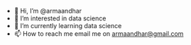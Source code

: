 - 👋 Hi, I’m @armaandhar
- 👀 I’m interested in data science
- 🌱 I’m currently learning data science
- 📫 How to reach me email me on armaandhar@gmail.com

<!---
armaandhar/armaandhar is a ✨ special ✨ repository because its `README.md` (this file) appears on your GitHub profile.
You can click the Preview link to take a look at your changes.
--->

